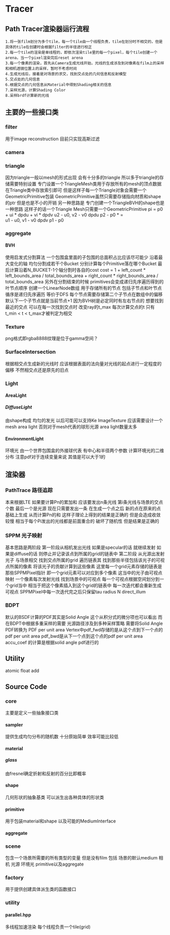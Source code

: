 # Tracer
## Path Tracer渲染器运行流程
    1.将一张film划分为多个tile，每一个tile由一个线程负责，tile在划分时不相交的，但是具体的tile在创建时会根据filter的半径进行校正
    2.每一个tile的渲染是单线程的，即依次渲染tile里的每一个pixel，每个tile创建一个arena，当一个pixel渲染完后reset arena
    3.每一个像素的渲染，首先从Camera生成光线开始，光线的生成涉及到对像素在film上的采样和相机透镜位置上的采样，暂时不考虑时间
    4.生成光线后，接着是对场景的求交，找到交点处的几何信息和反射模型
    5.交点处的几何信息
    6.根据交点的几何信息从Material中得到Shading相关的信息
    7.采样光源，计算Shading Color
    8.采样brdf计算新的光线

## 主要的一些接口类
### filter
用于image reconstruction 目前只实现高斯过滤
### camera

### triangle
因为triangle一般以mesh的形式出现 会有十分多的triangle 所以多于triangle的存储需要特别设置
专门设置一个TriangleMesh类用于存放所有的mesh的顶点数据 在Triangle类中存放索引即可
但是这样子每一个Triangle对象会需要一个GeometricPrimitive包装 GeometricPrimitive虽然只需要存储指向材质和shape的ptr 但是也是不小的开销
另一种思路是 专门创建一个TriangleBVH的shape也是一种思路 这样子的话一个Triangle Mesh只需要一个GeometricPrimitive
pi = p0 + ui * dpdu + vi * dpdv
 u2 - u0, v2 - v0   dpdu     p2 - p0
                  *       =  
 u1 - u0, v1 - v0   dpdv     p1 - p0

### aggregate
#### BVH
使用启发式分割算法 一个包围盒里面的子包围的总面积占比应该尽可能少
沿着最大变化的轴 均匀分割成若干个Bucket 分别计算每个Primitive落在哪个Bucket
最后计算沿着N_BUCKET-1个轴分割时各自的cost
cost = 1 + left_count * left_bounds_area / total_bounds_area + right_count * right_bounds_area / total_bounds_area
另外在分割结束的时候 primitives会变成递归先序遍历得到的叶节点顺序
创建一个LinearNode数组 用于存储所有的节点 包括子节点和叶节点 循序是递归先序遍历 等价于DFS
每个节点需要存储第二个子节点在数组中的偏移 默认下一个子节点就是当前节点+1
因为BVH树是必定同时有左右节点的
想要找到最近的交点 可以在每一次找到交点时 改变ray的t_max 每次计算交点的t 只有t_min < t < t_max才被判定为相交
### Texture
png格式即rgba8888纹理是位于gamma空间？
### SurfaceIntersection
根据相交点生成新的光线时 应该根据表面的法向量对光线的起点进行一定程度的偏移 不然相交点还是原先的旧点
### Light
#### AreaLight
##### DiffuseLight
由shape构成 均匀的发光 以后可能可以支持Ke ImageTexture
应该需要设计一个mesh area light 否则对于mesh代表的球形光源 area light数量太多
#### EnvironmentLight
环境光 由一个世界包围盒的外接球代表 有中心和半径两个参数
计算环境光的二维分布
注意pdf对于连续变量来说 其值是可以大于1的

## 渲染器
### PathTrace 路径追踪
本来根据LTE 如果要计算Pn的累加和 应该要发出n条光线 第i条光线与场景的交点个数 最后一个是光源
现在只需要发出一条 在生成一个点之后 新的点在原来的点基础上生成 从而计算Pn的和
这样子理论上得到的结果是正确的 但是会造成收敛较慢 相当于每个Pi发出的光线都是前面重合的 破坏了随机性 但是结果是正确的

### SPPM 光子映射
基本思路是两阶段 
第一阶段从相机发出光线 如果是specular的话 就继续发射 如果是diffuse的话 则停止并记录该点到所属的grid的链表中
第二阶段 从光源出发射光子 与场景相交 找到交点所属的grid 遍历链表其 找到那些半径包括该光子的可视点所属的像素 将该光子的贡献计算到这些像素
这里每一个grid元素存储的链表是那些SPPMPixel指针 即一个grid元素可以对应到多个像素 这当中的光子由可视点映射
一个像素每次发射光线 找到场景中的可视点 每一个可视点根据空间划分到一个grid当中 相当于把这个像素插入到这个grid的链表中
每一次迭代都会重新生成可视点 SPPMPixel中每一次迭代完之后只保留tau radius N direct_illum

### BDPT
默认的BSDF计算的PDF其实是Solid Angle 这个从积分式的微分项也可以看出
而在BDPT中根据多重采样的需要 光源路径涉及到多种采样策略 
需要将Solid Angle PDF转换为 PDF per unit area
Vertex中pdf_fwd存储的是从这个点到下一个点的pdf per unit area
pdf_bwd是从下一个点到这个点的pdf per unit area
accu_coef 的计算是根据solid angle pdf进行的
## Utility
atomic float add
## Source Code
### core
主要是定义一些抽象接口类
#### sampler
提供生成均匀分布的随机数 十分原始简单 效率可能比较低
#### material
##### glass
由fresnel确定折射和反射的百分比即概率
#### shape
几何形状的抽象基类 可以派生出各种具体的形状类
#### primitive
用于包装material和shape 以及可能的MediumInterface
#### aggregate

### scene
包含一个场景所需要的所有类型的变量 但是没有film
包括 场景的默认medium 相机 光源 环境光 primitive以及aggregate

### factory
用于提供创建具体派生类的函数接口

### utility

#### parallel.hpp
多线程加速渲染 每个线程负责一个tile(grid)

